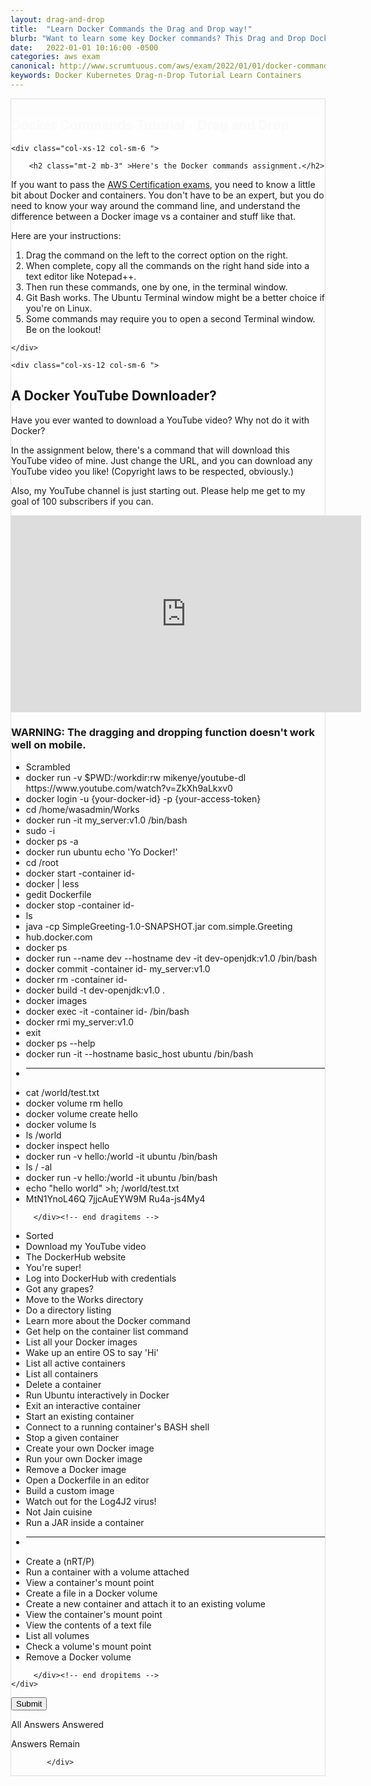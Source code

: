 ```yaml
---
layout: drag-and-drop
title:  "Learn Docker Commands the Drag and Drop way!"
blurb: "Want to learn some key Docker commands? This Drag and Drop Docker container tutorial will help guide your way in a foggy sea of uncharted DevOps waters."
date:   2022-01-01 10:16:00 -0500
categories: aws exam
canonical: http://www.scrumtuous.com/aws/exam/2022/01/01/docker-commands-drag-and-drop-tutorial.html
keywords: Docker Kubernetes Drag-n-Drop Tutorial Learn Containers
---
```

	
			
<div style="border: 1px solid #DEDEDE;" class="main col col-12 col-sm-12  col-md-12 col-lg-12 order-1 order-sm-1 order-lg-1 mb-3 mt-3">


<div class="quiz-wrapper mt-3 mb-3" style="background: #FEFEFE;">
<h2 style="color:#FAFAFA"><span class="section-title" >Docker Commands Tutorial - Drag and Drop</span></h2>




<div class="row mt-3 mb-3">

	<div class="col-xs-12 col-sm-6 ">

		<h2 class="mt-2 mb-3" >Here's the Docker commands assignment.</h2>
<p class="mb-3 bt-4">If you want to pass the <a href="https://aws.amazon.com/certification/">AWS Certification exams</a>, you need to know a little bit about Docker and containers. You don't have to be an expert, but you do need to know your way around the command line, and understand the difference between a Docker image vs a container and stuff like that.</p>
<p class="mb-3">Here are your instructions:</p>
		<ol class="section-ol">
		<li class="section-li"><i class="lni lni-checkmark"></i>Drag the command on the left to the correct option on the right.</li>
		<li class="section-li"><i class="lni lni-checkmark"></i>When complete, copy all the commands on the right hand side into a text editor like Notepad++.</li>
		<li class="section-li"><i class="lni lni-checkmark"></i>Then run these commands, one by one, in the terminal window.</li>
		<li class="section-li"><i class="lni lni-checkmark"></i>Git Bash works. The Ubuntu Terminal window might be a better choice if you're on Linux.</li>
		<li class="section-li"><i class="lni lni-checkmark"></i>Some commands may require you to open a second Terminal window. Be on the lookout!</li>
		</ol>	

	</div>

	<div class="col-xs-12 col-sm-6 ">

<h2 class="mt-2 mb-3" >A Docker YouTube Downloader?</h2>
<p class="mb-3 bt-4">Have you ever wanted to download a YouTube video? Why not do it with Docker?</p>
<p class="mb-3 bt-4">In the assignment below, there's a command that will download this YouTube video of mine. Just change the URL, and you can download any YouTube video you like! (Copyright laws to be respected, obviously.)</p>
<p class="mb-3 bt-4">Also, my YouTube channel is just starting out. Please help me get to my goal of 100 subscribers if you can. </p>
<div class="embed-responsive embed-responsive-16by9">
<iframe width="560" height="315" src="https://www.youtube.com/embed/ZkXh9aLkxv0" frameborder="0" allow="accelerometer; autoplay; clipboard-write; encrypted-media; gyroscope; picture-in-picture" allowfullscreen=""></iframe>
</div>
	</div>


</div>




<h3>WARNING: The dragging and dropping function doesn't work well on mobile.</h3>
    <div class="row mt-3 mb-3">
	

<div class="col-xs-12 col-sm-6  dragitems">
		 
<div class="unsorted w-100">
	 
<ul class="options w-100 p-3">

<li class="title title-scrambled">Scrambled</li>

<li class="option" data-target="1"><span class="option-data"> docker run -v $PWD:/workdir:rw  mikenye/youtube-dl https://www.youtube.com/watch?v=ZkXh9aLkxv0 </span></li>
<li class="option" data-target="3"><span class="option-data"> docker login -u {your-docker-id} -p {your-access-token} </span></li>
<li class="option" data-target="4"><span class="option-data"> cd /home/wasadmin/Works
 </span></li>
<li class="option" data-target="19"><span class="option-data"> docker run -it my_server:v1.0 /bin/bash </span></li>
<li class="option" data-target="2a"><span class="option-data"> sudo -i </span></li>

<li class="option" data-target="11"><span class="option-data"> docker ps -a </span></li>
<li class="option" data-target="9"><span class="option-data"> docker run ubuntu echo 'Yo Docker!'
 </span></li>
<li class="option" data-target="24"><span class="option-data"> cd /root </span></li>
<li class="option" data-target="15"><span class="option-data"> docker start -container id- </span></li>
<li class="option" data-target="6"><span class="option-data"> docker | less </span></li>

<li class="option" data-target="21"><span class="option-data"> gedit Dockerfile </span></li>

<li class="option" data-target="17"><span class="option-data"> docker stop -container id- </span></li>
<li class="option" data-target="5"><span class="option-data"> ls
 </span></li>
<li class="option" data-target="25"><span class="option-data"> java -cp SimpleGreeting-1.0-SNAPSHOT.jar com.simple.Greeting </span></li>
<li class="option" data-target="2"><span class="option-data"> hub.docker.com </span></li>
<li class="option" data-target="10"><span class="option-data"> docker ps </span></li>
<li class="option" data-target="23"><span class="option-data"> docker run --name dev --hostname dev -it dev-openjdk:v1.0 /bin/bash  </span></li>
<li class="option" data-target="18"><span class="option-data"> docker commit -container id- my_server:v1.0 </span></li>
<li class="option" data-target="12"><span class="option-data"> docker rm -container id- </span></li>
<li class="option" data-target="22"><span class="option-data"> docker build -t dev-openjdk:v1.0 .
 </span></li>


<li class="option" data-target="8"><span class="option-data"> docker images </span></li>

<li class="option" data-target="16"><span class="option-data"> docker exec -it -container id- /bin/bash </span></li>


<li class="option" data-target="20"><span class="option-data"> docker rmi my_server:v1.0 </span></li>



<li class="option" data-target="14"><span class="option-data"> exit </span></li>

<li class="option" data-target="7"><span class="option-data"> docker ps --help </span></li>
<li class="option" data-target="13"><span class="option-data"> docker run -it --hostname basic_host ubuntu /bin/bash </span></li>


<li><hr/></li>
<li class="option" data-target="32"><span class="option-data"> cat /world/test.txt </span></li>
<li class="option" data-target="35"><span class="option-data"> docker volume rm hello </span></li>
<li class="option" data-target="26"><span class="option-data"> docker volume create hello
 </span></li>

<li class="option" data-target="33"><span class="option-data"> docker volume ls </span></li>
<li class="option" data-target="31"><span class="option-data"> ls /world </span></li>

<li class="option" data-target="34"><span class="option-data"> docker inspect hello </span></li>
<li class="option" data-target="30"><span class="option-data"> docker run -v hello:/world -it ubuntu /bin/bash </span></li>
<li class="option" data-target="28"><span class="option-data"> ls / -al </span></li>
<li class="option" data-target="27"><span class="option-data"> docker run -v hello:/world -it ubuntu /bin/bash
 </span></li>
<li class="option" data-target="29"><span class="option-data"> echo "hello world" &gth; /world/test.txt </span></li>
<li class="option" data-target="50"><span class="option-data"> MtN1YnoL46Q 7jjcAuEYW9M Ru4a-js4My4</span></li>

</ul>
</div>		 
		 
		 </div><!-- end dragitems -->

<div class="col-xs-12 col-sm-6  border-solid border-green dropitems">
		 
<div class="answers w-100">
  

<ul class="options w-100 p-3">
<li class="title title-sorted">Sorted</li>
<li class="sink"><span class="target w-100 ui-droppable" data-accept="1"> Download my YouTube video </span></li>

<li class="sink"><span class="target w-100 ui-droppable" data-accept="2"> The DockerHub website </span></li>
<li class="sink"><span class="target w-100 ui-droppable" data-accept="2a"> You're super! </span></li>
<li class="sink"><span class="target w-100 ui-droppable" data-accept="3"> Log into DockerHub with credentials </span></li>
<li class="sink"><span class="target w-100 ui-droppable" data-accept="50"> Got any grapes?  </span></li>
<li class="sink"><span class="target w-100 ui-droppable" data-accept="4"> Move to the Works directory </span></li>
<li class="sink"><span class="target w-100 ui-droppable" data-accept="5"> Do a directory listing  </span></li>
<li class="sink"><span class="target w-100 ui-droppable" data-accept="6"> Learn more about the Docker command  </span></li>
<li class="sink"><span class="target w-100 ui-droppable" data-accept="7"> Get help on the container list command </span></li>
<li class="sink"><span class="target w-100 ui-droppable" data-accept="8"> List all your Docker images </span></li>
<li class="sink"><span class="target w-100 ui-droppable" data-accept="9"> Wake up an entire OS to say 'Hi' </span></li>
<li class="sink"><span class="target w-100 ui-droppable" data-accept="10"> List all active containers </span></li>
<li class="sink"><span class="target w-100 ui-droppable" data-accept="11"> List all containers  </span></li>
<li class="sink"><span class="target w-100 ui-droppable" data-accept="12"> Delete a container </span></li>
<li class="sink"><span class="target w-100 ui-droppable" data-accept="13"> Run Ubuntu interactively in Docker </span></li>
<li class="sink"><span class="target w-100 ui-droppable" data-accept="14"> Exit an interactive container </span></li>
<li class="sink"><span class="target w-100 ui-droppable" data-accept="15"> Start an existing container  </span></li>
<li class="sink"><span class="target w-100 ui-droppable" data-accept="16"> Connect to a running container's BASH shell </span></li>
<li class="sink"><span class="target w-100 ui-droppable" data-accept="17"> Stop a given container  </span></li>
<li class="sink"><span class="target w-100 ui-droppable" data-accept="18"> Create your own Docker image </span></li>
<li class="sink"><span class="target w-100 ui-droppable" data-accept="19"> Run your own Docker image </span></li>
<li class="sink"><span class="target w-100 ui-droppable" data-accept="20"> Remove a Docker image  </span></li>
<li class="sink"><span class="target w-100 ui-droppable" data-accept="21"> Open a Dockerfile in an editor </span></li>
<li class="sink"><span class="target w-100 ui-droppable" data-accept="22">  Build a custom image  </span></li>
<li class="sink"><span class="target w-100 ui-droppable" data-accept="23"> Watch out for the Log4J2 virus! </span></li>
<li class="sink"><span class="target w-100 ui-droppable" data-accept="24"> Not Jain cuisine </span></li>
<li class="sink"><span class="target w-100 ui-droppable" data-accept="25"> Run a JAR inside a container </span></li>
<li><hr/></li>
<li class="sink"><span class="target w-100 ui-droppable" data-accept="26"> Create a (nRT/P) </span></li>
<li class="sink"><span class="target w-100 ui-droppable" data-accept="27"> Run a container with a volume attached </span></li>
<li class="sink"><span class="target w-100 ui-droppable" data-accept="28"> View a container's mount point </span></li>

<li class="sink"><span class="target w-100 ui-droppable" data-accept="29"> Create a file in a Docker volume </span></li>
<li class="sink"><span class="target w-100 ui-droppable" data-accept="30"> Create a new container and attach it to an existing volume </span></li>
<li class="sink"><span class="target w-100 ui-droppable" data-accept="31"> View the container's mount point </span></li>
<li class="sink"><span class="target w-100 ui-droppable" data-accept="32"> View the contents of a text file </span></li>
<li class="sink"><span class="target w-100 ui-droppable" data-accept="33"> List all volumes </span></li>
<li class="sink"><span class="target w-100 ui-droppable" data-accept="34"> Check a volume's mount point </span></li>
<li class="sink"><span class="target w-100 ui-droppable" data-accept="35"> Remove a Docker volume  </span></li>
</ul>

</div>
		 
		 </div><!-- end dropitems -->
    </div>	
	
	
	


 <button type="submit" value="submit">Submit</button>
 <div class="lightbox-bg"></div>
 <div class="status confirm">
   <p>All Answers Answered</p>
 </div>
 <div class="status deny">
   <p>Answers Remain</p>
 </div>
</div>






            </div>
